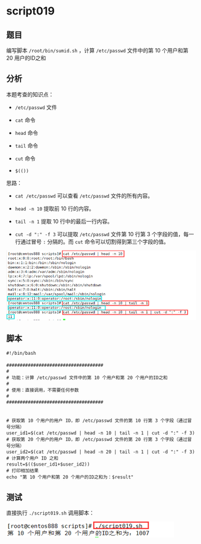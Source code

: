 # script019 
## 题目

编写脚本 `/root/bin/sumid.sh` ，计算 `/etc/passwd` 文件中的第 10 个用户和第 20 用户的ID之和





## 分析

本题考查的知识点：

- `/etc/passwd` 文件
- `cat` 命令
- `head` 命令
- `tail` 命令
- `cut` 命令

- `$(())`

思路：

- `cat /etc/passwd` 可以查看 `/etc/passwd` 文件的所有内容。

- `head -n 10` 提取前 10 行的内容。
- `tail -n 1` 提取 10 行中的最后一行内容。
- `cut -d ":" -f 3` 可以提取 `/etc/passwd` 文件第 10 行第 3 个字段的值，每一行通过冒号 `:` 分隔的。而 `cut` 命令可以切割得到第三个字段的值。

![image-20220531213345762](image-script019/image-20220531213345762.png)





## 脚本

```shell
#!/bin/bash

####################################
#
# 功能：计算 /etc/passwd 文件中的第 10 个用户和第 20 个用户的ID之和
#
# 使用：直接调用，不需要任何参数
#
####################################


# 获取第 10 个用户的用户 ID，即 /etc/passwd 文件的第 10 行第 3 个字段（通过冒号分隔）
user_id1=$(cat /etc/passwd | head -n 10 | tail -n 1 | cut -d ":" -f 3)
# 获取第 20 个用户的用户 ID，即 /etc/passwd 文件的第 20 行第 3 个字段（通过冒号分隔）
user_id2=$(cat /etc/passwd | head -n 20 | tail -n 1 | cut -d ":" -f 3)
# 计算两个用户 ID 之和
result=$(($user_id1+$user_id2))
# 打印相加结果
echo "第 10 个用户和第 20 个用户的ID之和为：$result"
```





## 测试

直接执行 `./script019.sh` 调用脚本：

![image-20220531212843477](image-script019/image-20220531212843477.png)

